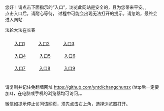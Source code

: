 您好！请点击下面指示的“入口”，浏览此网站是安全的，且为您带来平安。。 <br/>
点击入口后，请耐心等待， 过程中可能会出现无法打开的提示，请忽略，最终会进入网站. </br>

法轮大法在长春<br/>
<div style="padding:10px"><a style="margin:20px" target="_blank" href="https://d2iuv1u1y3j5x7.cloudfront.net/2Qpsp?tqurfpmx" id="ccLink1" rel="nofollow">入口1</a> <a target="_blank" style="margin:20px" href="https://d2b5iszsukf7yz.cloudfront.net/2Qpsp?bmflld" id="ccLink2" rel="nofollow">入口2</a> <a style="margin:20px" target="_blank" href="https://d62xaezjtee5k.cloudfront.net/2Qpsp?kxvhpsd" id="ccLink3" rel="nofollow">入口3</a></div>

<div style="padding:10px" ><a style="margin:20px" target="_blank" href="https://d2iuv1u1y3j5x7.cloudfront.net/2Qpsp?tqurfpmx" id="ccLink4" rel="nofollow">入口4</a> <a style="margin:20px" href="https://d2b5iszsukf7yz.cloudfront.net/2Qpsp?bmflld" target="_blank" id="ccLink5" rel="nofollow">入口5</a> <a style="margin:20px" href="https://d62xaezjtee5k.cloudfront.net/2Qpsp?kxvhpsd" target="_blank" id="ccLink6" rel="nofollow">入口6</a></div>

<div style="padding:10px"><a style="margin:20px" target="_blank" href="https://d2iuv1u1y3j5x7.cloudfront.net/2Qpsp?tqurfpmx" id="ccLink7" rel="nofollow">入口7</a> <a style="margin:20px" href="https://d2b5iszsukf7yz.cloudfront.net/2Qpsp?bmflld" target="_blank" id="ccLink8" rel="nofollow">入口8</a> <a style="margin:20px" target="_blank" href="https://d62xaezjtee5k.cloudfront.net/2Qpsp?kxvhpsd" id="ccLink9" rel="nofollow">入口9</a></div>

<br/>



请复制并记住免翻墙网址 https://github.com/yntd/changchunzx (http后一定要加s)，在电脑或手机的浏览器均可访问。。<br/>

微信如提示停止访问该网页，须先点击右上角，选择浏览器打开。
